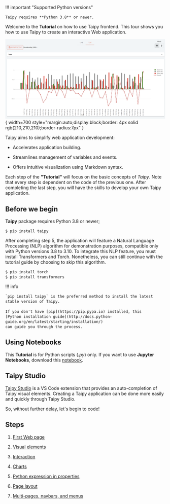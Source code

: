 !!! important "Supported Python versions"

    Taipy requires **Python 3.8** or newer.

Welcome to the **Tutorial** on how to use Taipy frontend. This tour shows you how to use Taipy to create an interactive Web application.

![GUI application](step_07/result.png){ width=700 style="margin:auto;display:block;border: 4px solid rgb(210,210,210);border-radius:7px" }

Taipy aims to simplify web application development:

- Accelerates application building.

- Streamlines management of variables and events.

- Offers intuitive visualization using Markdown syntax.

Each step of the **"Tutorial"** will focus on the basic concepts of *Taipy*. Note that every step is dependent on the code of the previous one. After completing the last step, you will have the skills to develop your own Taipy 
application. 

## Before we begin

**Taipy** package requires Python 3.8 or newer;

``` console
$ pip install taipy
```

After completing step 5, the application will feature a Natural Language Processing (NLP) algorithm for demonstration purposes, compatible only with Python versions 3.8 to 3.10. To integrate this NLP feature, you must install Transformers and Torch. Nonetheless, you can still continue with the tutorial guide by choosing to skip this algorithm.

``` console
$ pip install torch
$ pip install transformers
```

!!! info 

    `pip install taipy` is the preferred method to install the latest stable version of Taipy.
    
    If you don't have [pip](https://pip.pypa.io) installed, this 
    [Python installation guide](http://docs.python-guide.org/en/latest/starting/installation/)
    can guide you through the process.

## Using Notebooks

This **Tutorial** is for Python scripts (*.py*) only. If you want to use **Jupyter Notebooks**, download this [notebook](../../../../getting_started/getting-started-gui/getting_started.ipynb).

## Taipy Studio

[Taipy Studio](../../../manuals/studio/index.md) is a VS Code extension that provides an auto-completion of Taipy visual elements. Creating a Taipy application can be done more easily and quickly through Taipy Studio.

So, without further delay, let's begin to code!

## Steps

1. [First Web page](step_01/step_01.md)

2. [Visual elements](step_02/step_02.md)

3. [Interaction](step_03/step_03.md)

4. [Charts](step_04/step_04.md)

5. [Python expression in properties](step_05/step_05.md)

6. [Page layout](step_06/step_06.md)

7. [Multi-pages, navbars, and menus](step_07/step_07.md)
